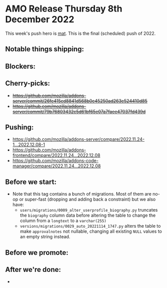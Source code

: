 # AMO Release Thursday 8th December 2022

This week's push hero is [mat](https://github.com/diox). This is the final (scheduled) push of 2022.

## Notable things shipping:

## Blockers:

## Cherry-picks:
- ~~https://github.com/mozilla/addons-server/commit/26fe415cd8841d568b0c45250ad263e524410d85~~
- ~~https://github.com/mozilla/addons-server/commit/79b76803432c5d61bf65e07a7faee47037fd439d~~

## Pushing:

- https://github.com/mozilla/addons-server/compare/2022.11.24-1...2022.12.08-1
- https://github.com/mozilla/addons-frontend/compare/2022.11.24...2022.12.08
- https://github.com/mozilla/addons-code-manager/compare/2022.11.24...2022.12.08

## Before we start:
- Note that this tag contains a bunch of migrations. Most of them are no-op or super-fast (dropping and adding back a constraint) but we also have:
  - `users/migrations/0009_alter_userprofile_biography.py` truncates the `biography` column data before altering the table to change the column from a `longtext` to a `varchar(255)`
  - `versions/migrations/0029_auto_20221114_1747.py` alters the table to make `approvalnotes` not nullable, changing all existing `NULL` values to an empty string instead.

## Before we promote:

## After we're done:
- 
